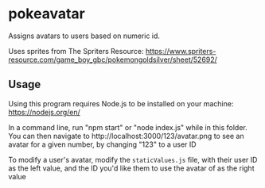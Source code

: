 # pokeavatar

Assigns avatars to users based on numeric id.

Uses sprites from The Spriters Resource: https://www.spriters-resource.com/game_boy_gbc/pokemongoldsilver/sheet/52692/

## Usage

Using this program requires Node.js to be installed on your machine: https://nodejs.org/en/

In a command line, run "npm start" or "node index.js" while in this folder. You can then navigate to http://localhost:3000/123/avatar.png to see an avatar for a given number, by changing "123" to a user ID

To modify a user's avatar, modify the `staticValues.js` file, with their user ID as the left value, and the ID you'd like them to use the avatar of as the right value
